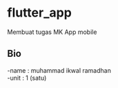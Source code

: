 # flutter_app

Membuat tugas MK App mobile 

## Bio

-name : muhammad ikwal ramadhan
<br>
-unit : 1 (satu)
